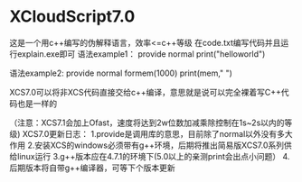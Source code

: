 # XCloudScript7.0
这是一个用c++编写的伪解释语言，效率<=c++等级
在code.txt编写代码并且运行explain.exe即可
语法example1：
provide normal
print("helloworld")

语法example2:
provide normal
formem(1000)
  print(mem," ")

XCS7.0可以将非XCS代码直接交给c++编译，意思就是说可以完全裸着写C++代码也是一样的

（注意：XCS7.1会加上Ofast，速度将达到2w位数加减乘除控制在1s~2s以内的等级)
XCS7.0更新日志：
1.provide是调用库的意思，目前除了normal以外没有多大作用
2.安装XCS的windows必须带有g++环境，后期将推出简易版XCS7.0系列供给linux运行
3.g++版本应在4.7.1的环境下(5.0以上的亲测print会出点小问题）
4.后期版本将自带g++编译器，可等下个版本更新

